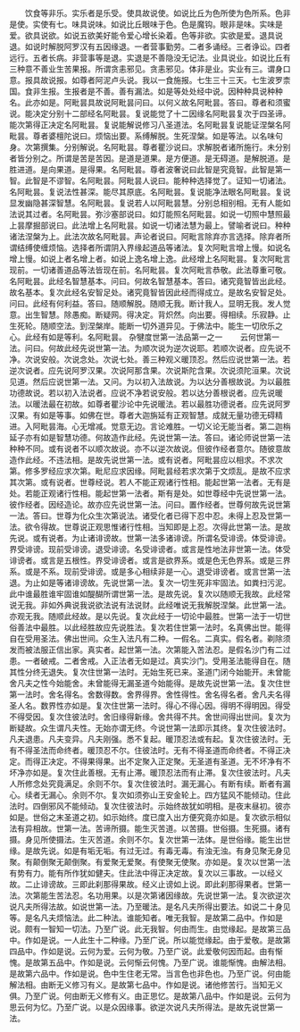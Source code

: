 <!-- { "loadSidebar": true } -->
　　饮食等非乐。实乐者是乐受。使具故说使。如说比丘为色所使为色所系。色非是使。实使有七。味具说味。如说比丘眼味于色。色是魔钩。眼非是味。实味是爱。欲具说欲。如说五欲美好能令爱心增长染着。色等非欲。实欲是爱。退具说退。如说时解脱阿罗汉有五因缘退。一者营事勤劳。二者多诵经。三者诤讼。四者远行。五者长病。非营事等是退。实退是不善隐没无记法。业具说业。如说比丘有三种意不善业生苦果报。所谓贪恚邪见。贪恚邪见。体非是业。实业有三。谓身口意。报具故说报。如尊者阿泥卢头说。我以一食施报。七生三十三天。七生波罗柰国。食非生报。生报者是不善。善有漏法。如是等处处经中说。因种种具说种种名。此亦如是。阿毗昙具故说阿毗昙问曰。以何义故名阿毗昙。答曰。尊者和须蜜说。能决定分别十二部经名阿毗昙。复说能觉了十二因缘名阿毗昙复次于四圣谛。能次第得正决定名阿毗昙。复说能解说修习八圣道法。名阿毗昙复说能证涅槃名阿毗昙。尊者婆檀陀说曰。烦恼出要。系缚解脱。生死涅槃。如是等法。以名味句身。次第撰集。分别解说。名阿毗昙。尊者瞿沙说曰。求解脱者诸所施行。未分别者皆分别之。所谓是苦是苦因。是道是道果。是方便道。是无碍道。是解脱道。是胜进道。是向果道。是得果。名阿毗昙。尊者波奢说曰此智是究竟智。此智是第一智。此智是不谬智。名阿毗昙。阿毗昙人说曰。能种种选择觉了。证知一切诸法。名阿毗昙。复说法性甚深。能尽其原底。名阿毗昙。复说能净法眼名阿毗昙。复说显发幽隐甚深智慧。名阿毗昙。复说若人以阿毗昙慧。分别总相别相。无有人能如法说其过者。名阿毗昙。弥沙塞部说曰。如灯能照名阿毗昙。如说一切照中慧照最上昙摩掘部说曰。此法增上名阿毗昙。如说一切诸法慧为最上。譬喻者说曰。种种诸法涅槃为上。此法次故名阿毗昙。声论者说曰。阿毗言除弃亦言选择。除弃者所谓结缚使缠烦恼。选择者所谓阴入界缘起道品等诸法。复次阿毗言增上慢。如说名增上慢。如说上者名增上者。如说上逸名增上逸。此经增上名阿毗昙。复次阿毗言现前。一切诸善道品等法皆现在前。名阿毗昙。复次阿毗言恭敬。此法尊重可敬。名阿毗昙。此经名智慧基本。问曰。何故名智慧基本。答曰。诸究竟智皆出此经。故名基本。复次此经名安智足处。诸究竟智皆因此经而得成立。是故名安智足处。问曰。此经有何利益。答曰。随顺解脱。随顺无我。断计我人。显明无我。发人觉意。出生智慧。除愚痴。断疑网。得决定。背炽然。向出要。得相续。乐寂静。止生死轮。随顺空法。到涅槃岸。能断一切外道异见。于佛法中。能生一切欣乐之心。此经有如是等利。名阿毗昙。
杂犍度世第一法品第一之一
　　云何世第一法。问曰。何故此经先说世第一法。为顺次说为逆次说耶。若顺次说者。应先说不净。次说安般。次说念处。次说七处。善三种观义暖顶忍。然后应说世第一法。若逆次说者。应先说阿罗汉果。次说阿那含果。次说斯陀含果。次说须陀洹果。次说见道。然后应说世第一法。又问。为以初入法故说。为以达分善根故说。为以最胜功德故说。若以初入法说者。应说不净若说安般。若以达分善根说者。应先说暖法。以暖法最在初故。如尊者瞿沙论中先说暖法。若以最胜功德说者。应先说阿罗汉果。有如是等事。如佛在世。尊者大迦旃延有正观智慧。成就无量功德无碍精进。入阿毗昙海。心无增减。觉意无边。言论难胜。一切义论无能当者。第二迦栴延子亦有如是智慧功德。何故造作此经。先说世第一法。答曰。诸论师说世第一法种种不同。或有说者不以顺次故说。亦不以逆次故说。但彼作经者意尔。随彼意故造作此经。不违法相。是故先说世第一法。或有说者。阿毗昙应以相求。不求次第。修多罗经应求次第。毗尼应求因缘。阿毗昙经若求次第于文烦乱。是故不应求其次第。或有说者。世尊经说。若人不能正观诸行性相。能起世第一法者。无有是处。若能正观诸行性相。能起世第一法者。斯有是处。如世尊经中先说世第一法。彼作经者。因经造论。故亦应先说世第一法。问曰。置作经者。世尊何故先说世第一法。答曰。世尊为化众生次第说法。诸受化者已得下忍中忍。未得上忍及世第一法。欲令得故。世尊说正观思惟诸行性相。当知即是上忍。次得此世第一法。是故先说。或有说者。为止诸诽谤故。世第一法多诸诽谤。所谓名受诽谤。体受诽谤。界受诽谤。现前受诽谤。退受诽谤。名受诽谤者。或言是性地法非世第一法。体受诽谤者。或言是五根性。界受诽谤者。或言是欲界系。或是色无色界系。或是三界系。或是不系。现前受诽谤。或是多心相续非是一心。退受诽谤者。或言世第一法退。为止如是等诸诽谤故。先说世第一法。复次一切生死非牢固法。如粪扫污泥。此中谁最胜谁牢固谁如醍醐所谓世第一法。是故先说。复次以随顺无我故。此经常说无我。非如外典说我说欲法说有法说财。此经唯说无我解脱涅槃。此世第一法。亦观无我。随顺此经故。是以先说。复次此经于一切论中最胜。世第一法于一切世俗善法中最胜。以此经胜故应先说胜法。复次若住世第一法时。名真佛出世。能得自在受用圣法。佛出世间。众生入法凡有二种。一假名。二真实。假名者。剃除须发而被法服正信出家。真实者。起世第一法。次第能入苦法忍。是假名沙门有二过患。一者破戒。二者舍戒。入正法者无如是过。真实沙门。受用圣法能得自在。随其性分终无退失。复次住世第一法时。无始生死已来。圣道门闭今始能开。未曾能舍凡夫之性今始能舍。未曾能得无漏圣道今始能得。是故先说世第一法。复次住世第一法时。舍名得名。舍数得数。舍界得界。舍性得性。舍名得名者。舍凡夫名得圣人名。数界性亦如是。复次住世第一法时。得心不得心因。得明不得明因。得受不得受因。复次住彼法时。舍旧缘得新缘。舍共得不共。舍世间得出世间。复次为断疑故。众生谓凡夫性。无始亦谓无终。今说世第一法即示其终。复次住彼法时。凡夫退患。凡夫变异。凡夫刚强。悉不复起。暖顶忍法或有起。复次住彼法时。无有不得圣法而命终者。暖顶忍不尔。住彼法时。无有不得圣道而命终者。不得正决定。而得正决定。不得果得果。出不定聚入正定聚。无圣道有圣道。无不坏净有不坏净亦如是。复次住此善根。无有止滞。暖顶忍法而有止滞。复次住彼法时。凡夫人所修念处究竟满足。余则不尔。复次住彼法时。漏无漏心。有断有续。断者有漏心。续者无漏心。余则不尔。复次如须弥山王安金轮上。四方猛风不能倾动。住此法时。四倒邪风不能倾动。复次住彼法时。示始终故犹如明相。是夜末昼初。彼亦如是。世俗之末圣道之初。如示始终。度已度入出方便究竟亦如是。复次欲示相似法有异相故。世第一法。苦谛所摄。能生灭苦道。以苦摄。世俗摄。生死摄。诸有摄。身见所使摄法。生灭苦道。余则不尔。复次世第一法体。是世俗缘。能生出世缘。是故先说。如是有垢无垢。有过无过。有毒无毒。有浊无浊。有身见聚无身见聚。有颠倒聚无颠倒聚。有爱聚无爱聚。有使聚无使聚。亦如是。复次以世第一法有势有力。能有所作犹如健夫。住此法中得正决定故。复次以三事故。一以经义故。二止诽谤故。三即此刹那得果故。经义止谤如上说。即此刹那得果者。世第一法。次第能生苦法忍。名功用果。以是次第诸因缘故。先说世第一法。复次欲逆次说凡夫所得法故。如说世第一法。乃至暖法。是名凡夫所得出要法。如说二十身见等。是名凡夫烦恼法。此二种法。谁能知者。唯无我智。是故第二品中。作如是说。颇有一智知一切法。乃至广说。此无我智。何由而生。由觉缘起。是故第三品中。作如是说。一人此生十二种缘。乃至广说。所以能觉缘起。由于爱敬。是故第四品中。作如是说。云何为爱。云何为敬。乃至广说。此爱敬何因而起。由有惭愧。是故第五品中。作如是说。云何惭云何愧。乃至广说。谁能惭愧。由解法相。是故第六品中。作如是说。色中生住老无常。当言色也非色也。乃至广说。何由能解法相。由断无义修习有义。是故第七品中。作如是说。诸他修苦行。当知无义俱。乃至广说。何由断无义修有义。由正思忆。是故第八品中。作如是说。云何为思云何为忆。乃至广说。以是众因缘事。欲逆次说凡夫所得法。是故先说世第一法。
